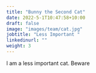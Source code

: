 ```yaml
---
title: "Bunny the Second Cat"
date: 2022-5-1T10:47:58+10:00
draft: false
image: "images/team/cat.jpg"
jobtitle: "Less Important "
linkedinurl: ""
weight: 3
---
```


I am a  less important cat. Beware
